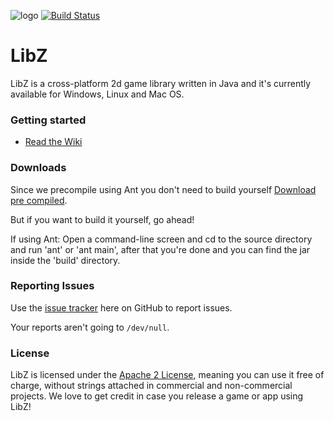 ![logo](https://raw.githubusercontent.com/winspeednl/LibZ/master/Logo.png)
[![Build Status](https://travis-ci.org/winspeednl/LibZ.svg?branch=master)](https://travis-ci.org/winspeednl/LibZ)
# LibZ

LibZ is a cross-platform 2d game library written in Java and it's currently available for Windows, Linux and Mac OS.

### Getting started
* [Read the Wiki](https://github.com/winspeednl/LibZ/wiki)

### Downloads
Since we precompile using Ant you don't need to build yourself [Download pre compiled](https://github.com/winspeednl/LibZ/releases).

But if you want to build it yourself, go ahead!

If using Ant: Open a command-line screen and cd to the source directory and run 'ant' or 'ant main', after that you're done and you can find the jar inside the 'build' directory.

### Reporting Issues
Use the [issue tracker](https://github.com/winspeednl/LibZ/issues) here on GitHub to report issues.

Your reports aren't going to `/dev/null`.

### License
LibZ is licensed under the [Apache 2 License](http://www.apache.org/licenses/LICENSE-2.0.html), meaning you
can use it free of charge, without strings attached in commercial and non-commercial projects. We love to
get credit in case you release a game or app using LibZ!
